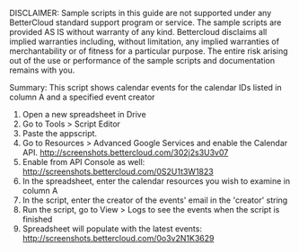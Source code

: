 DISCLAIMER: Sample scripts in this guide are not supported under any BetterCloud standard support program or service. The sample scripts are provided AS IS without warranty of any kind. Bettercloud disclaims all implied warranties including, without limitation, any implied warranties of merchantability or of fitness for a particular purpose. The entire risk arising out of the use or performance of the sample scripts and documentation remains with you.

Summary: This script shows calendar events for the calendar IDs listed in column A and a specified event creator

1) Open a new spreadsheet in Drive
2) Go to Tools > Script Editor
3) Paste the appscript.
4) Go to Resources > Advanced Google Services and enable the Calendar API. http://screenshots.bettercloud.com/302j2s3U3v07
5) Enable from API Console as well: http://screenshots.bettercloud.com/0S2U1t3W1823
6) In the spreadsheet, enter the calendar resources you wish to examine in column A
7) In the script, enter the creator of the events' email in the 'creator' string
8) Run the script, go to View > Logs to see the events when the script is finished
9) Spreadsheet will populate with the latest events: http://screenshots.bettercloud.com/0o3v2N1K3629
